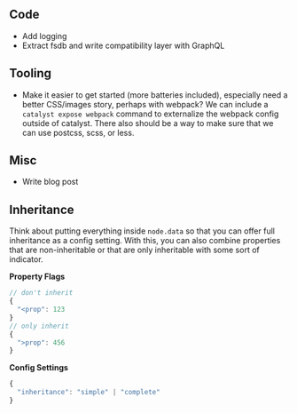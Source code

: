 ## Code

- Add logging
- Extract fsdb and write compatibility layer with GraphQL

## Tooling

- Make it easier to get started (more batteries included), especially need a better CSS/images story, perhaps with webpack? We can include a `catalyst expose webpack` command to externalize the webpack config outside of catalyst. There also should be a way to make sure that we can use postcss, scss, or less.

## Misc

- Write blog post

## Inheritance

Think about putting everything inside `node.data` so that you can offer full inheritance as a config setting. With this, you can also combine properties that are non-inheritable or that are only inheritable with some sort of indicator.

**Property Flags**

```javascript
// don't inherit
{
  "<prop": 123
}
// only inherit
{
  ">prop": 456
}
```

**Config Settings**

```javascript
{
  "inheritance": "simple" | "complete"
}
```
